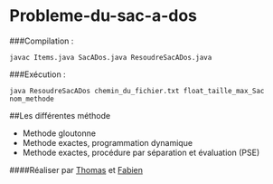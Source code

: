 # Probleme-du-sac-a-dos
###Compilation :

`javac Items.java SacADos.java ResoudreSacADos.java`

###Exécution :

`java ResoudreSacADos chemin_du_fichier.txt float_taille_max_Sac nom_methode`

##Les différentes méthode 

- Methode gloutonne 
- Methode exactes, programmation dynamique
- Methode exactes, procédure par séparation et évaluation (PSE)

####Réaliser par [Thomas](https://github.com/thmsrbrt) et [Fabien](https://github.com/BladeBuru)
